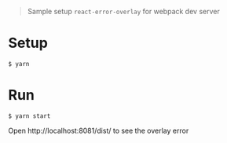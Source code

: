 > Sample setup `react-error-overlay` for webpack dev server

# Setup
```
$ yarn
```

# Run

```
$ yarn start
```

Open http://localhost:8081/dist/ to see the overlay error